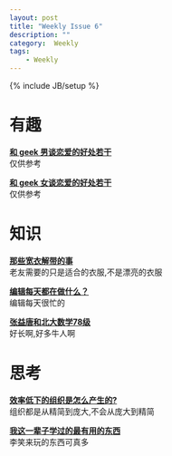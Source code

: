 ```yaml
---
layout: post
title: "Weekly Issue 6"
description: ""
category:  Weekly
tags: 
    - Weekly
---
```

{% include JB/setup %}

# 有趣
**[和 geek 男谈恋爱的好处若干](http://localhost-8080.com/2013/05/reasons-to-date-a-geek-boy/)**  
仅供参考

**[和 geek 女谈恋爱的好处若干](http://localhost-8080.com/2011/02/reasons-to-date-a-geek-girl/)**  
仅供参考

# 知识
**[那些宽衣解带的事](http://cdc.tencent.com/?p=7436)**  
老友需要的只是适合的衣服,不是漂亮的衣服

**[编辑每天都在做什么？](http://www.ituring.com.cn/article/38537)**  
编辑每天很忙的

**[张益唐和北大数学78级](http://www.mysanco.com/wenda/index.php?class=discuss&action=question_item&questionid=3640)**    
好长啊,好多牛人啊

# 思考
**[效率低下的组织是怎么产生的?](http://mp.weixin.qq.com/mp/appmsg/show?__biz=MjM5ODIyMTE0MA==&appmsgid=10000507&itemidx=1&sign=e36954c4e95f945ef54e10e181f31eb9#wechat_redirect)**  
组织都是从精简到庞大,不会从庞大到精简

**[我这一辈子学过的最有用的东西](http://lixiaolai.com/the-most-valuable-knowledge-I've-acquired)**  
李笑来玩的东西可真多
